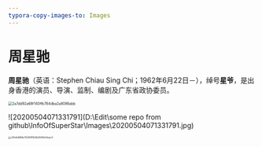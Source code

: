 ```yaml
---
typora-copy-images-to: Images
---
```


# 周星驰

**周星驰**（英语：Stephen Chiau Sing Chi；1962年6月22日－），绰号**星爷**，是出身香港的演员、导演、监制、编剧及广东省政协委员。









<img src="D:\Edit\some repo from github\InfoOfSuperStar\Images\2a7dd92a68f140ffb764dba2a8086abb.jpeg" alt="2a7dd92a68f140ffb764dba2a8086abb" style="zoom: 50%;" />

![20200504071331791](D:\Edit\some repo from github\InfoOfSuperStar\Images\20200504071331791.jpg)



<img src="D:\Edit\some repo from github\InfoOfSuperStar\Images\c81c6d688e702491f929d2561b43eac3.jpg" alt="c81c6d688e702491f929d2561b43eac3" style="zoom: 33%;" />